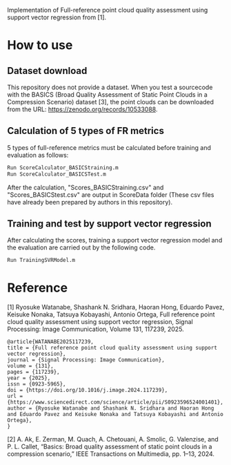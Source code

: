 Implementation of Full-reference point cloud quality assessment using support vector regression from [1].

# How to use

## Dataset download

This repository does not provide a dataset. 
When you test a sourcecode with the BASICS (Broad Quality Assessment of Static Point Clouds in a Compression Scenario) dataset [3], the point clouds can be downloaded from the URL: https://zenodo.org/records/10533088.

## Calculation of 5 types of FR metrics

5 types of full-reference metrics must be calculated before training and evaluation as follows: 

```bash
Run ScoreCalculator_BASICStraining.m 
Run ScoreCalculator_BASICSTest.m
```

After the calculation, "Scores_BASICStraining.csv" and "Scores_BASICStest.csv" are output in ScoreData folder (These csv files have already been prepared by authors in this repository). 

## Training and test by support vector regression

After calculating the scores, training a support vector regression model and the evaluation are carried out by the following code.

```bash
Run TrainingSVRModel.m
```

# Reference

[1] Ryosuke Watanabe, Shashank N. Sridhara, Haoran Hong, Eduardo Pavez, Keisuke Nonaka, Tatsuya Kobayashi, Antonio Ortega,
Full reference point cloud quality assessment using support vector regression, Signal Processing: Image Communication, Volume 131, 117239, 2025.

```
@article{WATANABE2025117239,
title = {Full reference point cloud quality assessment using support vector regression},
journal = {Signal Processing: Image Communication},
volume = {131},
pages = {117239},
year = {2025},
issn = {0923-5965},
doi = {https://doi.org/10.1016/j.image.2024.117239},
url = {https://www.sciencedirect.com/science/article/pii/S0923596524001401},
author = {Ryosuke Watanabe and Shashank N. Sridhara and Haoran Hong and Eduardo Pavez and Keisuke Nonaka and Tatsuya Kobayashi and Antonio Ortega},
}
```

[2] A. Ak, E. Zerman, M. Quach, A. Chetouani, A. Smolic, G. Valenzise, and P. L. Callet, “Basics: Broad quality assessment of static point clouds in a compression scenario,” IEEE Transactions on Multimedia, pp. 1–13, 2024.

